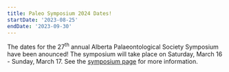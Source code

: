 ```yaml
---
title: Paleo Symposium 2024 Dates!
startDate: '2023-08-25'
endDate: '2023-09-30'
---
```


The dates for the 27<sup>th</sup> annual Alberta Palaeontological Society Symposium have been anounced! The symposium will take place on Saturday, March 16 - Sunday, March 17. See the [symposium page](/events/symposium/) for more information.
